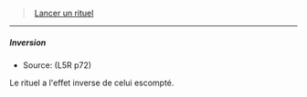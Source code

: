 ﻿---
!Generic
Id: l5r_rituals_hd.md#inversion
ParentLink: l5r_rituals_hd.md#lancer-un-rituel
Name: Inversion
ParentName: Lancer un rituel
NameLevel: 5
Source: (L5R p72)
Attributes: {}
---
> [Lancer un rituel](hd_l5r_rituals.md)

---

##### Inversion

- Source: (L5R p72)

Le rituel a l'effet inverse de celui escompté.

